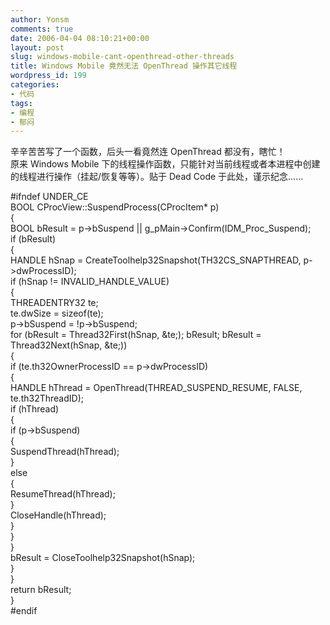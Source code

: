 ```yaml
---
author: Yonsm
comments: true
date: 2006-04-04 08:10:21+00:00
layout: post
slug: windows-mobile-cant-openthread-other-threads
title: Windows Mobile 竟然无法 OpenThread 操作其它线程
wordpress_id: 199
categories:
- 代码
tags:
- 编程
- 郁闷
---
```


辛辛苦苦写了一个函数，后头一看竟然连 OpenThread 都没有，瞎忙！  
原来 Windows Mobile 下的线程操作函数，只能针对当前线程或者本进程中创建的线程进行操作（挂起/恢复等等）。贴于 Dead Code 于此处，谨示纪念……<!-- more -->  
  
#ifndef UNDER_CE  
BOOL CProcView::SuspendProcess(CProcItem* p)  
{  
   BOOL bResult = p->bSuspend || g_pMain->Confirm(IDM_Proc_Suspend);  
   if (bResult)  
   {  
       HANDLE hSnap = CreateToolhelp32Snapshot(TH32CS_SNAPTHREAD, p->dwProcessID);  
       if (hSnap != INVALID_HANDLE_VALUE)  
       {  
           THREADENTRY32 te;  
           te.dwSize = sizeof(te);  
           p->bSuspend = !p->bSuspend;  
           for (bResult = Thread32First(hSnap, &te;); bResult; bResult = Thread32Next(hSnap, &te;))   
           {  
               if (te.th32OwnerProcessID == p->dwProcessID)   
               {  
                   HANDLE hThread = OpenThread(THREAD_SUSPEND_RESUME, FALSE, te.th32ThreadID);  
                   if (hThread)  
                   {  
                       if (p->bSuspend)  
                       {  
                           SuspendThread(hThread);  
                       }  
                       else  
                       {  
                           ResumeThread(hThread);  
                       }  
                       CloseHandle(hThread);  
                   }                     
               }  
           }  
           bResult = CloseToolhelp32Snapshot(hSnap);  
       }  
   }  
   return bResult;  
}  
#endif  

